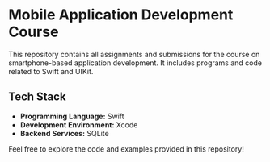 # Mobile Application Development Course

This repository contains all assignments and submissions for the course on smartphone-based application development. It includes programs and code related to Swift and UIKit.

## Tech Stack
- **Programming Language:** Swift
- **Development Environment:** Xcode
- **Backend Services:** SQLite

Feel free to explore the code and examples provided in this repository!
